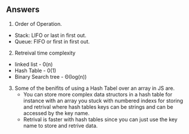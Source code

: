 ## Answers
1. Order of Operation.
- Stack: LIFO or last in first out.
- Queue: FIFO or first in first out.
2. Retreival time complexity
- linked list - 0(n)
- Hash Table - 0(1)
- Binary Search tree - Θ(log(n))
3. Some of the benifits of using a Hash Tabel over an array in JS are.
    - You can store more complex data structors in a hash table for instance with an array you stuck with numbered indexs for storing and retrival where hash tables keys can be strings and can be accessed by the key name.
    - Retrival is faster with hash tables since you can just use the key name to store and retrive data.

    